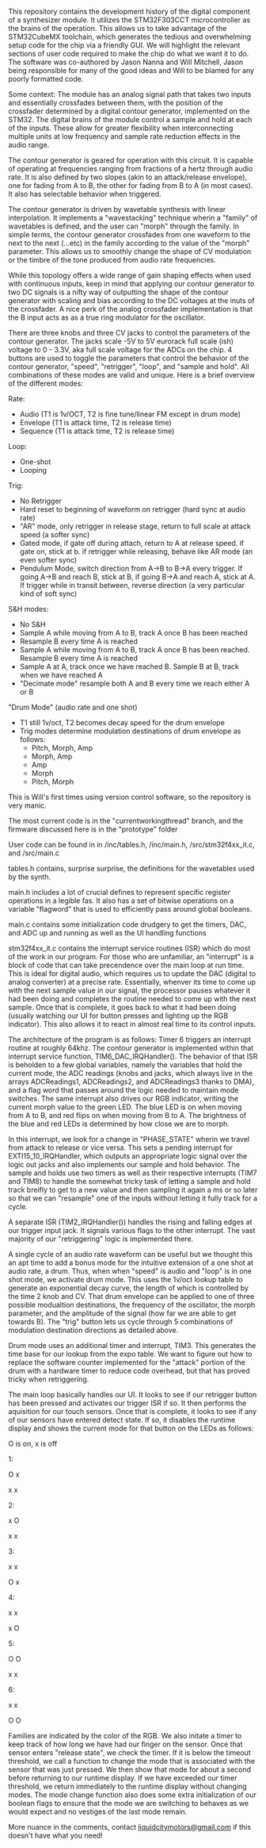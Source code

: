 This repository contains the development history of the digital component of a synthesizer module. It utilizes the STM32F303CCT microcontroller as the brains of the operation. This allows us to take advantage of the STM32CubeMX toolchain, which generates the tedious and overwhelming setup code for the chip via a friendly GUI. We will highlight the relevant sections of user code required to make the chip do what we want it to do.  The software was co-authored by Jason Nanna and Will Mitchell, Jason being responsible for many of the good ideas and Will to be blamed for any poorly formatted code.

Some context: The module has an analog signal path that takes two inputs and essentially crossfades between them, with the position of the crossfader determined by a digital contour generator, implemented on the STM32. The digital brains of the module control a sample and hold at each of the inputs. These allow for greater flexibility when interconnecting multiple units at low frequency and sample rate reduction effects in the audio range.

The contour generator is geared for operation with this circuit. It is capable of operating at frequencies ranging from fractions of a hertz through audio rate. It is also defined by two slopes (akin to an attack/release envelope), one for fading from A to B, the other for fading from B to A (in most cases). It also has selectable behavior when triggered. 

The contour generator is driven by wavetable synthesis with linear interpolation. It implements a "wavestacking" technique wherin a "family" of wavetables is defined, and the user can "morph" through the family. In simple terms, the contour generator crossfades from one waveform to the next to the next (...etc) in the family according to the value of the "morph" parameter. This allows us to smoothly change the shape of CV modulation or the timbre of the tone produced from audio rate frequencies.

While this topology offers a wide range of gain shaping effects when used with continuous inputs, keep in mind that applying our contour generator to two DC signals is a nifty way of outputting the shape of the contour generator with scaling and bias according to the DC voltages at the inuts of the crossfader. A nice perk of the analog crossfader implementation is that the B input acts as as a true ring modulator for the oscillator. 

There are three knobs and three CV jacks to control the parameters of the contour generator. The jacks scale -5V to 5V eurorack full scale (ish) voltage to 0 - 3.3V, aka full scale voltage for the ADCs on the chip. 4 buttons are used to toggle the parameters that control the behavior of the contour generator, "speed", "retrigger", "loop", and "sample and hold". All combinations of these modes are valid and unique. Here is a brief overview of the different modes:

Rate:
- Audio (T1 is 1v/OCT, T2 is fine tune/linear FM except in drum mode)
- Envelope (T1 is attack time, T2 is release time)
- Sequence (T1 is attack time, T2 is release time)

Loop:
- One-shot
- Looping

Trig:
- No Retrigger
- Hard reset to beginning of waveform on retrigger (hard sync at audio rate)
- "AR" mode, only retrigger in release stage, return to full scale at attack speed (a softer sync)
- Gated mode, if gate off during attach, return to A at release speed. if gate on, stick at b. if retrigger while releasing, behave like AR mode (an even softer sync)
- Pendulum Mode, switch direction from A->B to B->A every trigger. If going A->B and reach B, stick at B, if going B->A and reach A, stick at A. If trigger while in transit between, reverse direction (a very particular kind of soft sync)

S&H modes:
- No S&H
- Sample A while moving from A to B, track A once B has been reached
- Resample B every time A is reached
- Sample A while moving from A to B, track A once B has been reached. Resample B every time A is reached
- Sample A at A, track once we have reached B. Sample B at B, track when we have reached A
- "Decimate mode" resample both A and B every time we reach either A or B

"Drum Mode" (audio rate and one shot)
- T1 still 1v/oct, T2 becomes decay speed for the drum envelope
- Trig modes determine modulation destinations of drum envelope as follows:
	- Pitch, Morph, Amp
	- Morph, Amp
	- Amp
	- Morph
	- Pitch, Morph

This is Will's first times using version control software, so the repository is very manic.

The most current code is in the "currentworkingthread" branch, and the firmware discussed here is in the "prototype" folder

User code can be found in in /inc/tables.h, /inc/main.h, /src/stm32f4xx_it.c, and /src/main.c

tables.h contains, surprise surprise, the definitions for the wavetables used by the synth.

main.h includes a lot of crucial defines to represent specific register operations in a legible fas. It also has a set of bitwise operations on a variable "flagword" that is used to efficiently pass around global booleans.

main.c contains some initialization code drudgery to get the timers, DAC, and ADC up and running as well as the UI handling functions

stm32f4xx_it.c contains the interrupt service routines (ISR) which do most of the work in our program. For those who are unfamiliar, an "interrupt" is a block of code that can take precendence over the main loop at run time. This is ideal for digital audio, which requires us to update the DAC (digital to analog converter) at a precise rate. Essentially, whenver its time to come up with the next sample value in our signal, the processor pauses whatever it had been doing and completes the routine needed to come up with the next sample. Once that is complete, it goes back to what it had been doing (usually watching our UI for button presses and lighting up the RGB indicator). This also allows it to react in almost real time to its control inputs.

The architecture of the program is as follows: Timer 6 triggers an interrupt routine at roughly 64khz. The contour generator is implemented within that interrupt service function, TIM6_DAC_IRQHandler(). The behavior of that ISR is beholden to a few global variables, namely the variables that hold the current mode, the ADC readings (knobs and jacks, which always live in the arrays ADCReadings1, ADCReadings2, and ADCReadings3  thanks to DMA), and a flag word that passes around the logic needed to maintain mode switches. The same interrupt also drives our RGB indicator, writing the current morph value to the green LED. The blue LED is on when moving from A to B, and red flips on when moving from B to A. The brightness of the blue and red LEDs is determined by how close we are to morph.

In this interrupt, we look for a change in "PHASE_STATE" wherin we travel from attack to release or vice versa. This sets a pending interrupt for EXTI15_10_IRQHandler, which outputs an appropriate logic signal over the logic out jacks and also implements our sample and hold behavior. The sample and holds use two timers as well as their respective interrupts (TIM7 and TIM8) to handle the somewhat tricky task of letting a sample and hold track breifly to get to a new value and then sampling it again a ms or so later so that we can "resample" one of the inputs without letting it fully track for a cycle.

A separate ISR (TIM2_IRQHandler()) handles the rising and falling edges at our trigger input jack. It signals various flags to the other interrupt. The vast majority of our "retriggering" logic is implemented there. 

A single cycle of an audio rate waveform can be useful but we thought this an apt time to add a bonus mode for the intuitive extension of a one shot at audio rate, a drum. Thus, when when "speed" is audio and "loop" is in one shot mode, we activate drum mode. This uses the 1v/oct lookup table to generate an exponential decay curve, the length of which is controlled by the time 2 knob and CV. That drum envelope can be applied to one of three possible modualtion destinations, the frequency of the oscillator, the morph parameter, and the amplitude of the signal (how far we are able to get towards B). The "trig" button lets us cycle through 5 combinations of modulation destination directions as detailed above.

Drum mode uses an additional timer and interrupt, TIM3. This generates the time base for our lookup from the expo table. We want to figure out how to replace the software counter implemented for the "attack" portion of the drum with a hardware timer to reduce code overhead, but that has proved tricky when retriggering.

The main loop basically handles our UI. It looks to see if our retrigger button has been pressed and activates our trigger ISR if so. It then performs the aquisition for our touch sensors. Once that is complete, it looks to see if any of our sensors have entered detect state. If so, it disables the runtime display and shows the current mode for that button on the LEDs as follows:

O is on, x is off

1:

O   	x


x   	x



2:

x   	O


x   	x




3:

x   	x


O   	x




4:

x   	x


x   	O




5:

O   	O


x   	x




6:

x   	x


O 	  O

Families are indicated by the color of the RGB. We also initate a timer to keep track of how long we have had our finger on the sensor. Once that sensor enters "release state", we check the timer. If it is below the timeout threshold, we call a function to change the mode that is associated with the sensor that was just pressed. We then show that mode for about a second before returning to our runtime display. If we have exceeded our timer threshold, we return immediately to the runtime display without changing modes. The mode change function also does some extra initialization of our boolean flags to ensure that the mode we are switching to behaves as we would expect and no vestiges of the last mode remain.

More nuance in the comments, contact liquidcitymotors@gmail.com if this doesn't have what you need!
